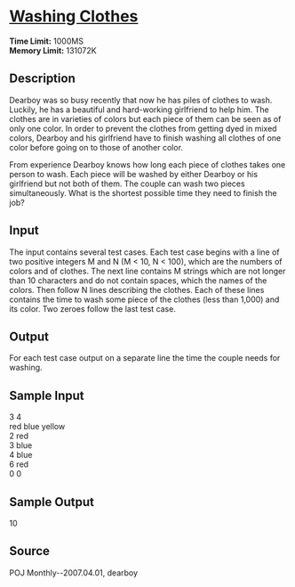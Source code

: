 # [Washing Clothes](http://poj.org/problem?id=3211)

**Time Limit:** 1000MS  
**Memory Limit:** 131072K

## Description

Dearboy was so busy recently that now he has piles of clothes to wash. Luckily, he has a beautiful and hard-working girlfriend to help him. The clothes are in varieties of colors but each piece of them can be seen as of only one color. In order to prevent the clothes from getting dyed in mixed colors, Dearboy and his girlfriend have to finish washing all clothes of one color before going on to those of another color.

From experience Dearboy knows how long each piece of clothes takes one person to wash. Each piece will be washed by either Dearboy or his girlfriend but not both of them. The couple can wash two pieces simultaneously. What is the shortest possible time they need to finish the job?

## Input

The input contains several test cases. Each test case begins with a line of two positive integers M and N (M < 10, N < 100), which are the numbers of colors and of clothes. The next line contains M strings which are not longer than 10 characters and do not contain spaces, which the names of the colors. Then follow N lines describing the clothes. Each of these lines contains the time to wash some piece of the clothes (less than 1,000) and its color. Two zeroes follow the last test case.

## Output

For each test case output on a separate line the time the couple needs for washing.

## Sample Input

3 4  
red blue yellow  
2 red  
3 blue  
4 blue  
6 red  
0 0

## Sample Output

10

## Source

POJ Monthly--2007.04.01, dearboy
